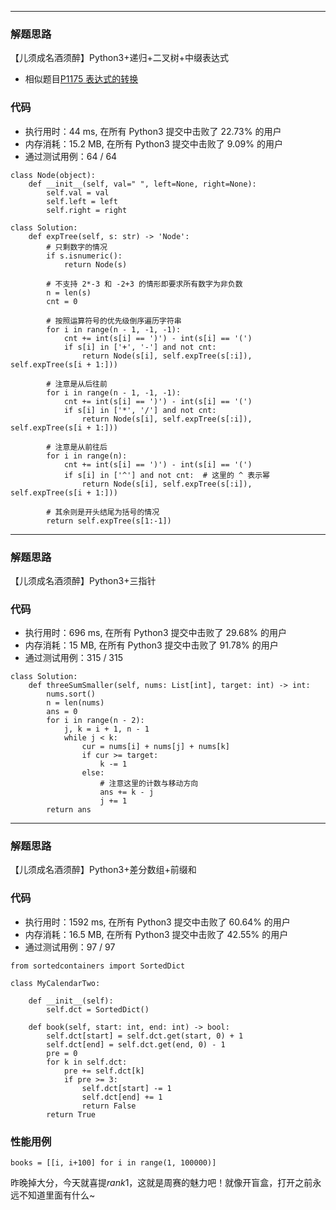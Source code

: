 ***
### 解题思路
【儿须成名酒须醉】Python3+递归+二叉树+中缀表达式
- 相似题目[P1175 表达式的转换](https://www.luogu.com.cn/problem/P1175)

### 代码
- 执行用时：44 ms, 在所有 Python3 提交中击败了 22.73% 的用户
- 内存消耗：15.2 MB, 在所有 Python3 提交中击败了 9.09% 的用户
- 通过测试用例：64 / 64

```python3
class Node(object):
    def __init__(self, val=" ", left=None, right=None):
        self.val = val
        self.left = left
        self.right = right

class Solution:
    def expTree(self, s: str) -> 'Node':
        # 只剩数字的情况
        if s.isnumeric():
            return Node(s)

        # 不支持 2*-3 和 -2+3 的情形即要求所有数字为非负数
        n = len(s)
        cnt = 0

        # 按照运算符号的优先级倒序遍历字符串
        for i in range(n - 1, -1, -1):
            cnt += int(s[i] == ')') - int(s[i] == '(')
            if s[i] in ['+', '-'] and not cnt:
                return Node(s[i], self.expTree(s[:i]), self.expTree(s[i + 1:]))

        # 注意是从后往前
        for i in range(n - 1, -1, -1):
            cnt += int(s[i] == ')') - int(s[i] == '(')
            if s[i] in ['*', '/'] and not cnt:
                return Node(s[i], self.expTree(s[:i]), self.expTree(s[i + 1:]))

        # 注意是从前往后
        for i in range(n):
            cnt += int(s[i] == ')') - int(s[i] == '(')
            if s[i] in ['^'] and not cnt:  # 这里的 ^ 表示幂
                return Node(s[i], self.expTree(s[:i]), self.expTree(s[i + 1:]))

        # 其余则是开头结尾为括号的情况
        return self.expTree(s[1:-1])
```

***
### 解题思路
【儿须成名酒须醉】Python3+三指针

### 代码
- 执行用时：696 ms, 在所有 Python3 提交中击败了 29.68% 的用户
- 内存消耗：15 MB, 在所有 Python3 提交中击败了 91.78% 的用户
- 通过测试用例：315 / 315


```python3
class Solution:
    def threeSumSmaller(self, nums: List[int], target: int) -> int:
        nums.sort()
        n = len(nums)
        ans = 0
        for i in range(n - 2):
            j, k = i + 1, n - 1
            while j < k:
                cur = nums[i] + nums[j] + nums[k]
                if cur >= target:
                    k -= 1
                else:
                    # 注意这里的计数与移动方向
                    ans += k - j
                    j += 1
        return ans
```

***
### 解题思路
【儿须成名酒须醉】Python3+差分数组+前缀和

### 代码
- 执行用时：1592 ms, 在所有 Python3 提交中击败了 60.64% 的用户
- 内存消耗：16.5 MB, 在所有 Python3 提交中击败了 42.55% 的用户
- 通过测试用例：97 / 97

```python3
from sortedcontainers import SortedDict

class MyCalendarTwo:

    def __init__(self):
        self.dct = SortedDict()

    def book(self, start: int, end: int) -> bool:
        self.dct[start] = self.dct.get(start, 0) + 1
        self.dct[end] = self.dct.get(end, 0) - 1
        pre = 0
        for k in self.dct:
            pre += self.dct[k]
            if pre >= 3:
                self.dct[start] -= 1
                self.dct[end] += 1
                return False
        return True
```


### 性能用例
```python3
books = [[i, i+100] for i in range(1, 100000)]
```

昨晚掉大分，今天就喜提$rank1$，这就是周赛的魅力吧！就像开盲盒，打开之前永远不知道里面有什么~